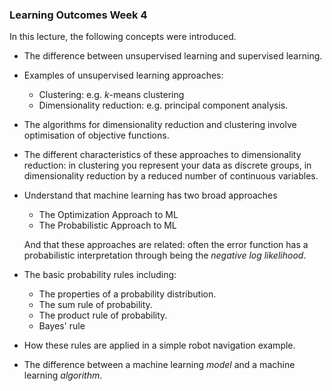 ### Learning Outcomes Week 4

In this lecture, the following concepts were introduced.

-   The difference between unsupervised learning and supervised
    learning.
-   Examples of unsupervised learning approaches:
    -   Clustering: e.g. *k*-means clustering
    -   Dimensionality reduction: e.g. principal component analysis.
-   The algorithms for dimensionality reduction and clustering involve
    optimisation of objective functions.
-   The different characteristics of these approaches to dimensionality
    reduction: in clustering you represent your data as discrete groups,
    in dimensionality reduction by a reduced number of continuous
    variables.
-   Understand that machine learning has two broad approaches
    -   The Optimization Approach to ML
    -   The Probabilistic Approach to ML

    And that these approaches are related: often the error function has
    a probabilistic interpretation through being the *negative log
    likelihood*.
-   The basic probability rules including:
    -   The properties of a probability distribution.
    -   The sum rule of probability.
    -   The product rule of probability.
    -   Bayes' rule
-   How these rules are applied in a simple robot navigation example.
-   The difference between a machine learning *model* and a machine
    learning *algorithm*.

